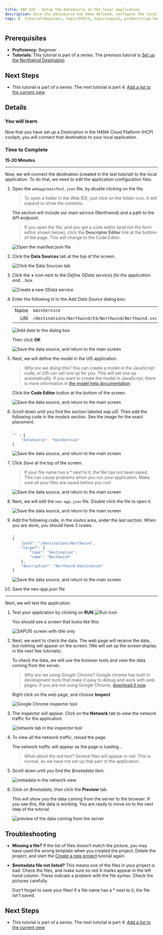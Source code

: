 ```yaml
---
title: SAP UI5 - Setup the DataSource in the local application
description: Once the datasource has been defined, configure the local application to use the data.
tags: [  tutorial>beginner, topic>html5, topic>sapui5, products>sap-hana-cloud-platform ]
---
```

## Prerequisites  
 - **Proficiency:** Beginner 
 - **Tutorials:** This tutorial is part of a series.  The previous tutorial is [Set up the Northwind Destination](https://go.sap.com/developer/tutorials/hcp-create-destination.html)

## Next Steps
 - This tutorial is part of a series.  The next tutorial is part 4: [Add a list to the current view](https://go.sap.com/developer/tutorials/sapui5-webide-add-list.html)

## Details
### You will learn  
Now that you have set up a Destination in the HANA Cloud Platform (HCP) cockpit, you will connect that destination to your local application.  

### Time to Complete
**15-20 Minutes**.

---
Now, we will connect the destination (created in the last tutorial) to the local application.  To do that, we need to edit the application configuration files.


1.  Open the `webapp/mainfest.json` file, by double clicking on the file.

    > To open a folder in the Web IDE, just click on the folder icon.  It will expand to show the contents.
    
    
    The section will include our main service (Northwind) and a path to the API endpoint.

    > If you open the file, and you get a code editor (and not the form editor shown below), click the **Descriptor Editor** link at the bottom of the page.  This will change to the Code Editor.
    
    ![Open the mainfest.json file](1.png)
    
2. Click the **Data Sources** tab at the top of the screen.

    ![Click the Data Sources tab](2.png)

3. Click the **+** icon next to the *Define OData services for the application and...* box.

    ![Create a new OData service](3.png)

4. Enter the following in to the *Add Data Source* dialog box:

    |      |                                                      |
    | ----:| ---------------------------------------------------- |
    | Name | `mainService`                                        |
    | URI  | `/destinations/Northwind/V3/Northwind/Northwind.svc` |

    ![Add data to the dialog box](4.png)
    
    Then click **OK**

    ![Save the data source, and return to the main screen](4b.png)

5.  Next, we will define the model in the UI5 application.
    > *Why are we doing this?*  You can create a model in the JavaScript code, or UI5 can set one up for you.  This will set one up automatically.  If you want to create the model in JavaScript, there is more information in [the model help documentation](https://sapui5.netweaver.ondemand.com/docs/guide/5278bfd38f3940b192df0e39f2fb33b3.html).

    Click the **Code Editor** button at the bottom of the screen.

    ![Save the data source, and return to the main screen](5.png)
    
6.  Scroll down until you find the section labeled *sap.ui5*.  Then add the following code in the *models* section.  See the image for the exact placement.  

    ```JavaScript
    ,
    "" : {        "dataSource": "mainService"    }
    ```
    

    ![Save the data source, and return to the main screen](6.png)
    
7.  Click *Save* at the top of the screen.
    > If your file name has a * next to it, the file has not been saved.  This can cause problems when you run your application.  Make sure all your files are saved before you run!
    
    ![Save the data source, and return to the main screen](7.png)
    
8.  Next, we will edit the `neo-app.json` file.  Double click the file to open it.

    ![Save the data source, and return to the main screen](8.png)
    
9.  Add the following code, in the *routes* area, under the last section.  When you are done, you should have 3 routes.

    ```JavaScript
    ,	{		"path": "/destinations/Northwind",		"target": {			"type": "destination",			"name": "Northwind"		},		"description": "Northwind Destination"	}
	```
	
    ![Save the data source, and return to the main screen](9.png)
    
10.  Save the neo-app.json file

----
Next, we will test the application.  

1.  Test your application by clicking on **RUN**     ![Run Icon](run-icon.png)

    You should see a screen that looks like this:
    
    ![SAPUI5 screen with title only](test-1.png)
    
2.  Next, we want to check the data.  The web page will receive the data, but nothing will appear on the screen.  (We will set up the screen display in the next few tutorials).  

	To check the data, we will use the browser tools and view the data coming from the server.
	> *Why are we using Google Chrome?*  Google chrome has built in development tools that make it easy to debug and work with web pages.  If you are not using Google Chrome, [download it now](https://www.google.com/chrome/browser/desktop/).
	
	Right click on the web page, and choose **Inspect**

    ![Google Chrome inspector tool](test-2.png)
    
3.  The inspector will appear.  Click on the **Network** tab to view the network traffic for the application.

    ![network tab in the inspector tool](test-3.png)
    
4.  To view all the network traffic, reload the page.  

    The network traffic will appear as the page is loading...
    >*What about the red text?* Several files will appear in red.  This is normal, as we have not set up that part of the application. 
    
5.  Scroll down until you find the *$metadata* item.  

    ![metadata in the network view](test-5.png)
    
6.  Click on *$metadata*, then click the **Preview** tab.

    This will show you the data coming from the server to the browser.  If you see this, the data is working.  You are ready to move on to the next step of the tutorial.

    ![preview of the data coming from the server](test-6.png)
    

## Troubleshooting
 - **Missing a file?**  If the list of files doesn't match the picture, you may have used the wrong template when you created the project.  Delete the project, and start the [Create a new project](#) tutorial again.

 - **$metadata file not listed?**  This means one of the files in your project is bad.  Check the files, and make sure no red X marks appear in the left hand column.  These indicate a problem with the file syntax.  Check the pictures carefully.  

    Don't forget to save your files!  If a file name has a * next to it, the file isn't saved.  


## Next Steps
 - This tutorial is part of a series.  The next tutorial is part 4: [Add a list to the current view](https://go.sap.com/developer/tutorials/sapui5-webide-add-list.html)
